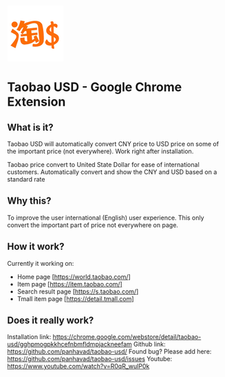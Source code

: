 ![logo](https://github.com/panhavad/taobao-usd/blob/main/icon-128.png?raw=true)
# Taobao USD - Google Chrome Extension

## What is it?

Taobao USD will automatically convert CNY price to USD price on some of the important price (not everywhere). Work right after installation.

Taobao price convert to United State Dollar for ease of international customers.
Automatically convert and show the CNY and USD based on a standard rate

## Why this?

To improve the user international (English) user experience. This only convert the important part of price not everywhere on page.

## How it work?

Currently it working on:
- Home page [https://world.taobao.com/]
- Item page [https://item.taobao.com/]
- Search result page [https://s.taobao.com/]
- Tmall item page [https://detail.tmall.com]

## Does it really work?

Installation link: https://chrome.google.com/webstore/detail/taobao-usd/gghpmogpkkhcefnbmfldmpjackneefam
Github link: https://github.com/panhavad/taobao-usd/
Found bug? Please add here: https://github.com/panhavad/taobao-usd/issues
Youtube: https://www.youtube.com/watch?v=R0qR_wulP0k
